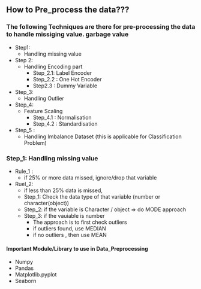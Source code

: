 ## How to Pre_process the data???
### The following Techniques are there for pre-processing the data to handle missiging value. garbage value 
- Step1:
   - Handling missing value
- Step 2:
  - Handling Encoding part
    - Step_2.1: Label Encoder
    - Step_2.2 : One Hot Encoder
    - Step2.3 : Dummy Variable
- Step_3:
  - Handling Outlier
- Step_4:
  - Feature Scaling
    - Step_4.1 : Normalisation
    - Step_4.2 : Standardisation
- Step_5 :
   - Handling Imbalance Dataset (this is applicable for Classification Problem)
 
### Step_1: Handling missing value
  - Rule_1 :
    - if 25% or more data missed, ignore/drop that variable
  - Ruel_2:
    - if less than 25% data is missed,
    - Step_1: Check the data type of that variable (number or character(object))
    - Step_2: if the variable is Character / object => do MODE approach
    - Step_3: if the vauiable is number
       - The approach is to first check outliers
       - if outliers found, use MEDIAN
       - if no outliers , then use MEAN


#### Important Module/Library to use in Data_Preprocessing
- Numpy
- Pandas
- Matplotlib.pyplot
- Seaborn
